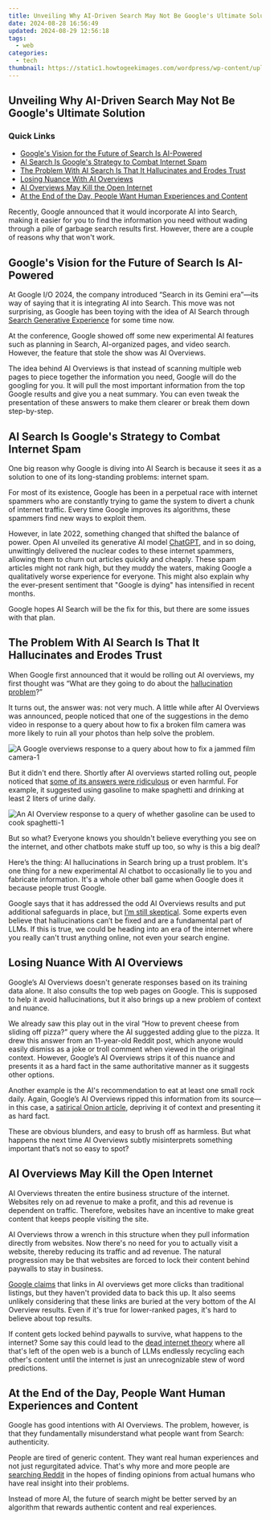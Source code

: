 ```yaml
---
title: Unveiling Why AI-Driven Search May Not Be Google's Ultimate Solution
date: 2024-08-28 16:56:49
updated: 2024-08-29 12:56:18
tags:
  - web
categories:
  - tech
thumbnail: https://static1.howtogeekimages.com/wordpress/wp-content/uploads/2024/06/a-magnifying-glass-on-a-chip-with-the-google-and-gemini-logos.jpg
---
```


## Unveiling Why AI-Driven Search May Not Be Google's Ultimate Solution

### Quick Links

* [Google's Vision for the Future of Search Is AI-Powered](https://win-forum.techidaily.com/the-pinnacle-of-online-interaction-mastering-the-art-of-using-facebook-twitter-instagram-and-youtube/)
* [AI Search Is Google's Strategy to Combat Internet Spam](https://vp-tips.techidaily.com/updated-in-2024-decoding-whatsapps-audio-transmission-techniques/)
* [The Problem With AI Search Is That It Hallucinates and Erodes Trust](https://instagram-videos.techidaily.com/create-the-loop-instagrams-boomerang-mastery-for-2024/)
* [Losing Nuance With AI Overviews](https://facebook-videos.techidaily.com/new-unlocking-rokus-potential-with-facebook-live-streaming/)
* [AI Overviews May Kill the Open Internet](https://ai-driven-video-production.techidaily.com/new-in-2024-get-audio-working-in-avidemux-proven-solutions/)
* [At the End of the Day, People Want Human Experiences and Content](https://facebook-video-footage.techidaily.com/updated-leveraging-google-trends-data-for-idea-genesis-in-videography/)

 Recently, Google announced that it would incorporate AI into Search, making it easier for you to find the information you need without wading through a pile of garbage search results first. However, there are a couple of reasons why that won't work.

##  Google's Vision for the Future of Search Is AI-Powered

 At Google I/O 2024, the company introduced “Search in its Gemini era”—its way of saying that it is integrating AI into Search. This move was not surprising, as Google has been toying with the idea of AI Search through [Search Generative Experience](https://fox-cloud.techidaily.com/2024-approved-powering-up-your-action-footage-one-gadget-at-a-time/) for some time now.

 At the conference, Google showed off some new experimental AI features such as planning in Search, AI-organized pages, and video search. However, the feature that stole the show was AI Overviews.

 The idea behind AI Overviews is that instead of scanning multiple web pages to piece together the information you need, Google will do the googling for you. It will pull the most important information from the top Google results and give you a neat summary. You can even tweak the presentation of these answers to make them clearer or break them down step-by-step.

##  AI Search Is Google's Strategy to Combat Internet Spam

 One big reason why Google is diving into AI Search is because it sees it as a solution to one of its long-standing problems: internet spam.

 For most of its existence, Google has been in a perpetual race with internet spammers who are constantly trying to game the system to divert a chunk of internet traffic. Every time Google improves its algorithms, these spammers find new ways to exploit them.

 However, in late 2022, something changed that shifted the balance of power. Open AI unveiled its generative AI model [ChatGPT](https://smart-video-editing.techidaily.com/new-how-to-find-free-sites-for-sound-effect-and-add-them-in-final-cut-pro-for-2024/), and in so doing, unwittingly delivered the nuclear codes to these internet spammers, allowing them to churn out articles quickly and cheaply. These spam articles might not rank high, but they muddy the waters, making Google a qualitatively worse experience for everyone. This might also explain why the ever-present sentiment that "Google is dying" has intensified in recent months.

 Google hopes AI Search will be the fix for this, but there are some issues with that plan.

##  The Problem With AI Search Is That It Hallucinates and Erodes Trust

 When Google first announced that it would be rolling out AI overviews, my first thought was “What are they going to do about the [hallucination problem](https://audio-shaping.techidaily.com/strategies-for-minimizing-large-scale-video-and-audio-data/)?”

 It turns out, the answer was: not very much. A little while after AI Overviews was announced, people noticed that one of the suggestions in the demo video in response to a query about how to fix a broken film camera was more likely to ruin all your photos than help solve the problem.

![A Google overviews response to a query about how to fix a jammed film camera-1](https://static1.howtogeekimages.com/wordpress/wp-content/uploads/2024/06/a-google-overviews-response-to-a-query-about-how-to-fix-a-jammed-film-camera-1.png) 

 But it didn't end there. Shortly after AI overviews started rolling out, people noticed that [some of its answers were ridiculous](https://ai-vdieo-software.techidaily.com/in-2024-best-top-free-video-editing-tools-for-gamers/) or even harmful. For example, it suggested using gasoline to make spaghetti and drinking at least 2 liters of urine daily. 

![An AI Overview response to a query of whether gasoline can be used to cook spaghetti-1](https://static1.howtogeekimages.com/wordpress/wp-content/uploads/2024/06/an-ai-overview-response-to-a-query-of-whether-gasoline-can-be-used-to-cook-spaghetti-1.png) 

 But so what? Everyone knows you shouldn't believe everything you see on the internet, and other chatbots make stuff up too, so why is this a big deal?

 Here’s the thing: AI hallucinations in Search bring up a trust problem. It's one thing for a new experimental AI chatbot to occasionally lie to you and fabricate information. It's a whole other ball game when Google does it because people trust Google.

 Google says that it has addressed the odd AI Overviews results and put additional safeguards in place, but [I’m still skeptical](https://on-screen-recording.techidaily.com/updated-the-easy-way-to-screen-record-your-ultimate-guide-on-mi-11/). Some experts even believe that hallucinations can’t be fixed and are a fundamental part of LLMs. If this is true, we could be heading into an era of the internet where you really can't trust anything online, not even your search engine.

##  Losing Nuance With AI Overviews

 Google’s AI Overviews doesn't generate responses based on its training data alone. It also consults the top web pages on Google. This is supposed to help it avoid hallucinations, but it also brings up a new problem of context and nuance.

 We already saw this play out in the viral “How to prevent cheese from sliding off pizza?” query where the AI suggested adding glue to the pizza. It drew this answer from an 11-year-old Reddit post, which anyone would easily dismiss as a joke or troll comment when viewed in the original context. However, Google’s AI Overviews strips it of this nuance and presents it as a hard fact in the same authoritative manner as it suggests other options.

 Another example is the AI's recommendation to eat at least one small rock daily. Again, Google’s AI Overviews ripped this information from its source—in this case, a [satirical Onion article](https://www.theonion.com/geologists-recommend-eating-at-least-one-small-rock-per-1846655112), depriving it of context and presenting it as hard fact.

 These are obvious blunders, and easy to brush off as harmless. But what happens the next time AI Overviews subtly misinterprets something important that’s not so easy to spot?

##  AI Overviews May Kill the Open Internet

 AI Overviews threaten the entire business structure of the internet. Websites rely on ad revenue to make a profit, and this ad revenue is dependent on traffic. Therefore, websites have an incentive to make great content that keeps people visiting the site.

 AI Overviews throw a wrench in this structure when they pull information directly from websites. Now there's no need for you to actually visit a website, thereby reducing its traffic and ad revenue. The natural progression may be that websites are forced to lock their content behind paywalls to stay in business.

[Google claims](https://blog.google/products/search/generative-ai-google-search-may-2024/#:~:text=And%20we%20see%20that%20the%20links%20included%20in%20AI%20Overviews%20get%20more%20clicks%20than%20if%20the%20page%20had%20appeared%20as%20a%20traditional%20web%20listing%20for%20that%20query) that links in AI overviews get more clicks than traditional listings, but they haven't provided data to back this up. It also seems unlikely considering that these links are buried at the very bottom of the AI Overview results. Even if it's true for lower-ranked pages, it's hard to believe about top results.

 If content gets locked behind paywalls to survive, what happens to the internet? Some say this could lead to the [dead internet theory](https://remote-screen-capture.techidaily.com/in-2024-manycam-recorder-review/) where all that's left of the open web is a bunch of LLMs endlessly recycling each other's content until the internet is just an unrecognizable stew of word predictions.

##  At the End of the Day, People Want Human Experiences and Content

 Google has good intentions with AI Overviews. The problem, however, is that they fundamentally misunderstand what people want from Search: authenticity.

 People are tired of generic content. They want real human experiences and not just regurgitated advice. That's why more and more people are [searching Reddit](https://ai-driven-video-production.techidaily.com/top-rated-avchd-video-editing-programs/) in the hopes of finding opinions from actual humans who have real insight into their problems.

 Instead of more AI, the future of search might be better served by an algorithm that rewards authentic content and real experiences.

<ins class="adsbygoogle"
     style="display:block"
     data-ad-format="autorelaxed"
     data-ad-client="ca-pub-7571918770474297"
     data-ad-slot="1223367746"></ins>



<ins class="adsbygoogle"
     style="display:block"
     data-ad-client="ca-pub-7571918770474297"
     data-ad-slot="8358498916"
     data-ad-format="auto"
     data-full-width-responsive="true"></ins>
